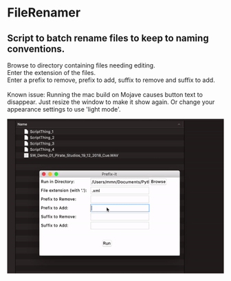 # FileRenamer
## Script to batch rename files to keep to naming conventions.<br/>

Browse to directory containing files needing editing.<br/>
Enter the extension of the files.<br/>
Enter a prefix to remove, prefix to add, suffix to remove and suffix to add.<br/>
<br/>
Known issue: Running the mac build on Mojave causes button text to disappear. Just resize the window to make it show again. Or change your appearance settings to use 'light mode'.

![](PrefixDemo.gif)
